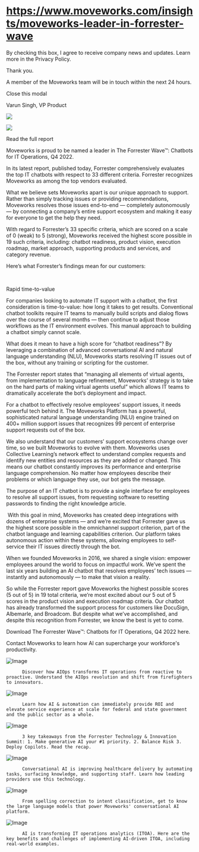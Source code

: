 # https://www.moveworks.com/insights/moveworks-leader-in-forrester-wave

By checking this box, I agree to receive company news and updates. Learn more in the Privacy Policy.

Thank you.

A member of the Moveworks team will be in touch within the next 24 hours.



  Close this modal
  



Varun Singh, VP Product 


![](https://www.moveworks.com/hubfs/blog-feature-image-3200x1800--nocopy-1.png)

![](https://www.moveworks.com/hubfs/blog-feature-image-3200x1800--nocopy-1.png)

Read the full report

Moveworks is proud to be named a leader in The Forrester Wave™: Chatbots for IT Operations, Q4 2022.

In its latest report, published today, Forrester comprehensively evaluates the top IT chatbots with respect to 33 different criteria. Forrester recognizes Moveworks as among the top vendors evaluated. 

What we believe sets Moveworks apart is our unique approach to support. Rather than simply tracking issues or providing recommendations, Moveworks resolves those issues end-to-end — completely autonomously — by connecting a company’s entire support ecosystem and making it easy for everyone to get the help they need.

With regard to Forrester’s 33 specific criteria, which are scored on a scale of 0 (weak) to 5 (strong), Moveworks received the highest score possible in 19 such criteria, including: chatbot readiness, product vision, execution roadmap, market approach, supporting products and services, and category revenue. 

Here’s what Forrester’s findings mean for our customers:

 

Rapid time-to-value

For companies looking to automate IT support with a chatbot, the first consideration is time-to-value: how long it takes to get results. Conventional chatbot toolkits require IT teams to manually build scripts and dialog flows over the course of several months — then continue to adjust those workflows as the IT environment evolves. This manual approach to building a chatbot simply cannot scale.

What does it mean to have a high score for “chatbot readiness”? By leveraging a combination of advanced conversational AI and natural language understanding (NLU), Moveworks starts resolving IT issues out of the box, without any training or scripting for the customer. 

The Forrester report states that “managing all elements of virtual agents, from implementation to language refinement, Moveworks’ strategy is to take on the hard parts of making virtual agents useful” which allows IT teams to dramatically accelerate the bot’s deployment and impact.

For a chatbot to effectively resolve employees’ support issues, it needs powerful tech behind it. The Moveworks Platform has a powerful, sophisticated natural language understanding (NLU) engine trained on 400+ million support issues that recognizes 99 percent of enterprise support requests out of the box. 

We also understand that our customers’ support ecosystems change over time, so we built Moveworks to evolve with them. Moveworks uses Collective Learning’s network effect to understand complex requests and identify new entities and resources as they are added or changed. This means our chatbot constantly improves its performance and enterprise language comprehension. No matter how employees describe their problems or which language they use, our bot gets the message.

The purpose of an IT chatbot is to provide a single interface for employees to resolve all support issues, from requesting software to resetting passwords to finding the right knowledge article. 

 With this goal in mind, Moveworks has created deep integrations with dozens of enterprise systems — and we’re excited that Forrester gave us the highest score possible in the omnichannel support criterion, part of the chatbot language and learning capabilities criterion. Our platform takes autonomous action within these systems, allowing employees to self-service their IT issues directly through the bot.

When we founded Moveworks in 2016, we shared a single vision: empower employees around the world to focus on impactful work. We’ve spent the last six years building an AI chatbot that resolves employees’ tech issues — instantly and autonomously — to make that vision a reality.

So while the Forrester report gave Moveworks the highest possible scores (5 out of 5) in 19 total criteria, we’re most excited about our 5 out of 5 scores in the product vision and execution roadmap criteria. Our chatbot has already transformed the support process for customers like DocuSign, Albemarle, and Broadcom. But despite what we’ve accomplished, and despite this recognition from Forrester, we know the best is yet to come.

Download The Forrester Wave™: Chatbots for IT Operations, Q4 2022 here.

Contact  Moveworks to learn how AI can supercharge your workforce's productivity.

![Image](https://www.moveworks.com/hs-fs/hubfs/AIOps-featured-image.png?length=50&name=AIOps-featured-image.png)


          Discover how AIOps transforms IT operations from reactive to proactive. Understand the AIOps revolution and shift from firefighters to innovators.
        

![Image](https://www.moveworks.com/hs-fs/hubfs/Public-Sector-Convo-AI.png?length=50&name=Public-Sector-Convo-AI.png)


          Learn how AI & automation can immediately provide ROI and elevate service experience at scale for federal and state government and the public sector as a whole.
        

![Image](https://www.moveworks.com/hs-fs/hubfs/Forrester%20T%26I%20%281%29.png?length=50&name=Forrester%20T&I%20%281%29.png)


          3 key takeaways from the Forrester Technology & Innovation Summit: 1. Make generative AI your #1 priority. 2. Balance Risk 3. Deploy Copilots. Read the recap.
        

![Image](https://www.moveworks.com/hs-fs/hubfs/healthcare-test.png?length=50&name=healthcare-test.png)


          Conversational AI is improving healthcare delivery by automating tasks, surfacing knowledge, and supporting staff. Learn how leading providers use this technology.
        

![Image](https://www.moveworks.com/hs-fs/hubfs/Moveworks_LLM_Feature.png?length=50&name=Moveworks_LLM_Feature.png)


          From spelling correction to intent classification, get to know the large language models that power Moveworks' conversational AI platform.
        

![Image](https://www.moveworks.com/hs-fs/hubfs/ITOA_feature.png?length=50&name=ITOA_feature.png)


          AI is transforming IT operations analytics (ITOA). Here are the key benefits and challenges of implementing AI-driven ITOA, including real-world examples.
        

